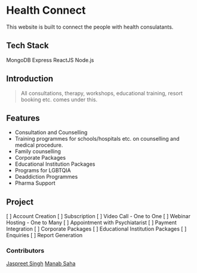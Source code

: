 # Health Connect
This website is built to connect the people with health consulatants.

## Tech Stack
MongoDB
Express
ReactJS
Node.js

## Introduction
> All consultations, therapy, workshops, educational training, resort booking etc. comes under this.

## Features
* Consultation and Counselling
* Training programmes for schools/hospitals etc. on counselling and medical procedure.
* Family counselling
* Corporate Packages
* Educational Institution Packages
* Programs for LGBTQIA 
* Deaddiction Programmes
* Pharma Support

## Project
[ ] Account Creation
[ ] Subscription
[ ] Video Call - One to One
[ ] Webinar Hosting - One to Many
[ ] Appointment with Psychiatarist
[ ] Payment Integration
[ ] Corporate Packages 
[ ] Educational Institution Packages
[ ] Enquiries
[ ] Report Generation

### Contributors
[Jaspreet Singh](https://www.github.com/jaspreet8843)
[Manab Saha](https://wwww.github.com/manabsaha)

